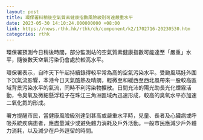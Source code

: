 ```yaml
---
layout: post
title: 環保署料稍後空氣質素健康指數風險級別可達嚴重水平
date: 2023-05-30 14:10:24.000000000 +08:00
link: https://news.rthk.hk/rthk/ch/component/k2/1702716-20230530.htm
categories: rthk
---
```


環保署預測今日稍後時間，部分監測站的空氣質素健康指數可能達至「嚴重」水平，隨後數天空氣污染仍會處於較高水平。

環保署表示，自昨天下午起持續錄得較平常為高的空氣污染水平。受颱風瑪娃外圍下沉氣流影響，本港今日天氣酷熱及晴朗，輕微至和緩西至西北風帶來一股較高區域背景污染水平的氣流，同時不利污染物擴散。日間充沛的陽光助長光化煙霧活動，令臭氧及微細懸浮粒子在珠江三角洲區域內迅速形成，較高的臭氧水平亦加速二氧化氮的形成。

署方提醒市民，當健康風險級別達到甚高或嚴重水平時，兒童、長者及心臟病或呼吸系統疾病患者，應盡量減少或避免體力消耗及戶外活動。一般市民應減少戶外體力消耗，以及減少在戶外逗留的時間。
